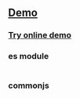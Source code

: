## [Demo](https://storybook-addon-meta.netlify.app/)

### [Try online demo](https://storybook-addon-meta.netlify.app/)

### es module
```js

```

### commonjs
```js

```
